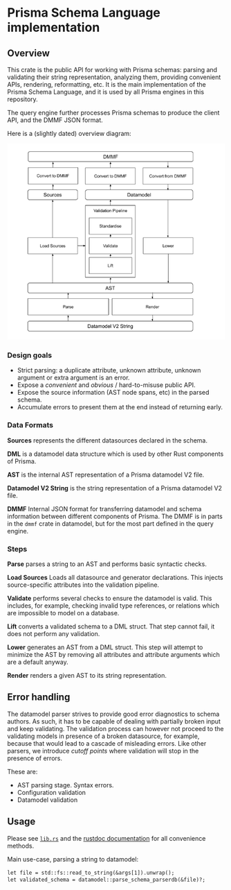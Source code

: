 # Prisma Schema Language implementation

## Overview

This crate is the public API for working with Prisma schemas: parsing and
validating their string representation, analyzing them, providing convenient
APIs, rendering, reformatting, etc. It is the main implementation of the Prisma
Schema Language, and it is used by all Prisma engines in this repository.

The query engine further processes Prisma schemas to produce the client API,
and the DMMF JSON format.

Here is a (slightly dated) overview diagram:

![Architecture Overview](doc/images/overview.png?raw=true)

### Design goals

- Strict parsing: a duplicate attribute, unknown attribute, unknown argument or extra argument is an error.
- Expose a _convenient_ and _obvious_ / hard-to-misuse public API.
- Expose the source information (AST node spans, etc) in the parsed schema.
- Accumulate errors to present them at the end instead of returning early.

### Data Formats

**Sources** represents the different datasources declared in the schema.

**DML** is a datamodel data structure which is used by other Rust components of Prisma.

**AST** is the internal AST representation of a Prisma datamodel V2 file.

**Datamodel V2 String** is the string representation of a Prisma datamodel V2 file.

**DMMF** Internal JSON format for transferring datamodel and schema information
between different components of Prisma. The DMMF is in parts in the `dmmf`
crate in datamodel, but for the most part defined in the query engine.

### Steps

**Parse** parses a string to an AST and performs basic syntactic checks.

**Load Sources** Loads all datasource and generator declarations. This injects
source-specific attributes into the validation pipeline.

**Validate** performs several checks to ensure the datamodel is valid. This
includes, for example, checking invalid type references, or relations which are
impossible to model on a database.

**Lift** converts a validated schema to a DML struct. That step cannot fail, it
does not perform any validation.

**Lower** generates an AST from a DML struct. This step will attempt to
minimize the AST by removing all attributes and attribute arguments which are a
default anyway.

**Render** renders a given AST to its string representation.

## Error handling

The datamodel parser strives to provide good error diagnostics to schema
authors. As such, it has to be capable of dealing with partially broken input
and keep validating. The validation process can however not proceed to the
validating models in presence of a broken datasource, for example, because that
would lead to a cascade of misleading errors. Like other parsers, we introduce
*cutoff points* where validation will stop in the presence of errors.

These are:

- AST parsing stage. Syntax errors.
- Configuration validation
- Datamodel validation

## Usage

Please see [`lib.rs`](src/lib.rs) and the [rustdoc documentation](https://prisma.github.io/prisma-engines/doc/datamodel/) for all convenience methods.

Main use-case, parsing a string to datamodel:

```
let file = std::fs::read_to_string(&args[1]).unwrap();
let validated_schema = datamodel::parse_schema_parserdb(&file)?;
```

